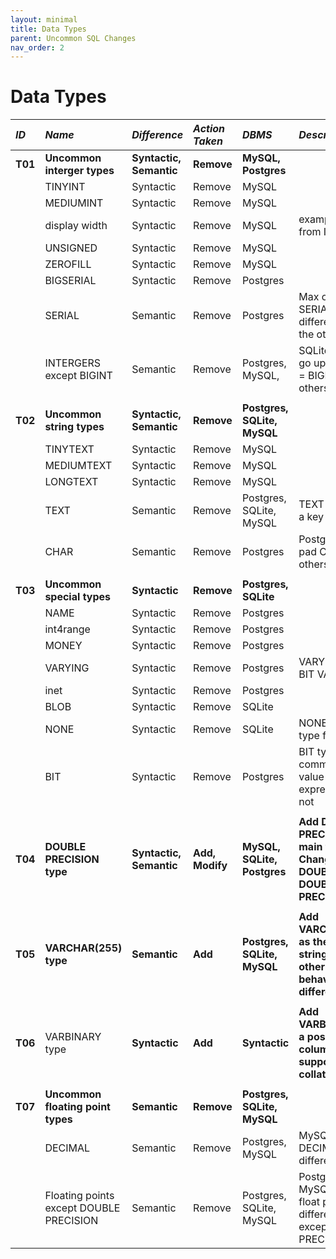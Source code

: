 ```yaml
---
layout: minimal
title: Data Types
parent: Uncommon SQL Changes
nav_order: 2
---
```


# Data Types

| _ID_    | _Name_                                  | _Difference_            | _Action Taken_  | _DBMS_                      | _Description_                                                                  |
| :------ | :-------------------------------------- | :---------------------- | :-------------- | :-------------------------- | :----------------------------------------------------------------------------- |
| **T01** | **Uncommon interger types**             | **Syntactic, Semantic** | **Remove**      | **MySQL, Postgres**         |                                                                                |
|         | TINYINT                                 | Syntactic               | Remove          | MySQL                       |                                                                                |
|         | MEDIUMINT                               | Syntactic               | Remove          | MySQL                       |                                                                                |
|         | display width                           | Syntactic               | Remove          | MySQL                       | example: (4) from INT(4)                                                       |
|         | UNSIGNED                                | Syntactic               | Remove          | MySQL                       |                                                                                |
|         | ZEROFILL                                | Syntactic               | Remove          | MySQL                       |                                                                                |
|         | BIGSERIAL                               | Syntactic               | Remove          | Postgres                    |                                                                                |
|         | SERIAL                                  | Semantic                | Remove          | Postgres                    | Max of Postgres SERIAL is different from the others                            |
|         | INTERGERS except BIGINT                 | Semantic                | Remove          | Postgres, MySQL,            | SQLite INT can go up to 8 bytes = BIGINT of others                             |
|         |                                         |                         |                 |                             |                                                                                |
| **T02** | **Uncommon string types**               | **Syntactic, Semantic** | **Remove**      | **Postgres, SQLite, MySQL** |                                                                                |
|         | TINYTEXT                                | Syntactic               | Remove          | MySQL                       |                                                                                |
|         | MEDIUMTEXT                              | Syntactic               | Remove          | MySQL                       |                                                                                |
|         | LONGTEXT                                | Syntactic               | Remove          | MySQL                       |                                                                                |
|         | TEXT                                    | Semantic                | Remove          | Postgres, SQLite, MySQL     | TEXT cannot be a key in MySQL                                                  |
|         | CHAR                                    | Semantic                | Remove          | Postgres                    | Postgres right pad CHAR but others don't                                       |
|         |                                         |                         |                 |                             |                                                                                |
| **T03** | **Uncommon special types**              | **Syntactic**           | **Remove**      | **Postgres, SQLite**        |                                                                                |
|         | NAME                                    | Syntactic               | Remove          | Postgres                    |                                                                                |
|         | int4range                               | Syntactic               | Remove          | Postgres                    |                                                                                |
|         | MONEY                                   | Syntactic               | Remove          | Postgres                    |                                                                                |
|         | VARYING                                 | Syntactic               | Remove          | Postgres                    | VARYING from BIT VARYING                                                       |
|         | inet                                    | Syntactic               | Remove          | Postgres                    |                                                                                |
|         | BLOB                                    | Syntactic               | Remove          | SQLite                      |                                                                                |
|         | NONE                                    | Syntactic               | Remove          | SQLite                      | NONE is empty type for column                                                  |
|         | BIT                                     | Syntactic               | Remove          | Postgres                    | BIT type is common but its value expression is not                             |
|         |                                         |                         |                 |                             |                                                                                |
| **T04** | **DOUBLE PRECISION type**               | **Syntactic, Semantic** | **Add, Modify** | **MySQL, SQLite, Postgres** | **Add DOUBLE PRECISION as main float type, Change DOUBLE to DOUBLE PRECISION** |
|         |                                         |                         |                 |                             |                                                                                |
| **T05** | **VARCHAR(255) type**                   | **Semantic**            | **Add**         | **Postgres, SQLite, MySQL** | **Add VARCHAR(255) as the main string type, other types behave differently**   |
|         |                                         |                         |                 |                             |                                                                                |
| **T06** | VARBINARY type                          | **Syntactic**           | **Add**         | **Syntactic**               | **Add VARBINARY as a possible column type to support binary collation**        |
|         |                                         |                         |                 |                             |                                                                                |
| **T07** | **Uncommon floating point types**       | **Semantic**            | **Remove**      | **Postgres, SQLite, MySQL** |                                                                                |
|         | DECIMAL                                 | Semantic                | Remove          | Postgres, MySQL             | MySQL treats DECIMAL differently                                               |
|         | Floating points except DOUBLE PRECISION | Semantic                | Remove          | Postgres, SQLite, MySQL     | Postgres, MySQL treats float point types differently except DOUBLE PRECISION   |
